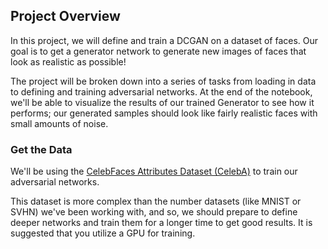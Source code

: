 ## Project Overview

In this project, we will define and train a DCGAN on a dataset of faces. Our goal is to get a generator network to generate new images of faces that look as realistic as possible!

The project will be broken down into a series of tasks from loading in data to defining and training adversarial networks. At the end of the notebook, we'll be able to visualize the results of our trained Generator to see how it performs; our generated samples should look like fairly realistic faces with small amounts of noise.

### Get the Data
We'll be using the [CelebFaces Attributes Dataset (CelebA)](http://mmlab.ie.cuhk.edu.hk/projects/CelebA.html) to train our adversarial networks.

This dataset is more complex than the number datasets (like MNIST or SVHN) we've been working with, and so, we should prepare to define deeper networks and train them for a longer time to get good results. It is suggested that you utilize a GPU for training.
